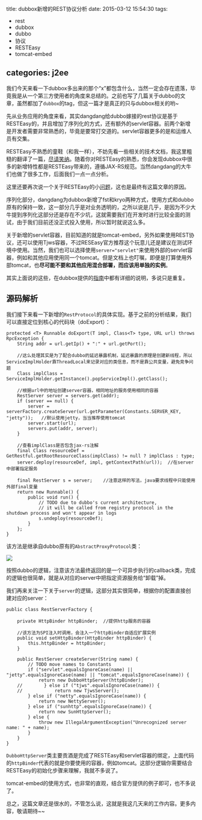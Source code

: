 title: dubbox新增的REST协议分析
date: 2015-03-12 15:54:30
tags:
- rest
- dubbox
- dubbo
- 协议
- RESTEasy
- tomcat-embed

categories: j2ee
---

我们今天来看一下dubbox多出来的那个“x”都包含什么，当然一定会存在遗落，毕竟我是从一个第三方使用者的角度来总结的。之前也写了几篇关于dubbo的文章，虽然都加了`dubbox`的tag，但这一篇才是真正的只与dubbox相关的哟~
<!-- more -->
先从业务应用的角度来看，其实dangdang给dubbo嫁接的rest协议是基于RESTEasy的，并且增加了序列化的方式，还有额外的servlet容器。前两个新增是开发者需要非常熟悉的，毕竟是要常打交道的。servlet容器更多的是和运维人员有交集。

RESTEasy不熟悉的童鞋（和我一样），不妨先看一些相关的技术文档，我这里粗糙的翻译了一篇，[尽请笑纳](http://blog.kazaff.me/2015/03/10/%E7%9C%8B%E7%9C%8BRESTEasy/)。随着你对RESTEasy的熟悉，你会发现dubbox中很多的新增特性都是RESTEasy带来的，遵循JAX-RS规范。当然dangdang的大牛们也做了很多工作，后面我们一点一点分析。

这里还要再次说一个关于RESTEasy的小[问题](https://github.com/dangdangdotcom/dubbox/issues/30)，这也是最终有这篇文章的原因。

序列化部分，dangdang为dubbox新增了fst和kryo两种方式，使用方式和dubbo原有的保持一致，这一部分几乎是对业务透明的，之所以说是几乎，是因为不少大牛提到序列化这部分还是存在不少坑，这就需要我们在开发时进行比较全面的测试，由于我们目前还没正式投入使用，所以暂时就说这么多。

关于新增的servlet容器，目前知道的就是tomcat-embed，另外如果使用REST协议，还可以使用Tjws容器，不过RESEasy官方推荐这个玩意儿还是建议在测试环境中使用。当然，我们也可以选择使用`server="servlet"`来使用外部的servlet容器，例如和其他应用使用同一个tomcat。但是文档上也叮嘱，即便是打算使用外部tomcat，也**尽可能不要和其他应用混合部署，而应该用单独的实例**。

其实上面说的这些，在dubbox提供的[指南](http://dangdangdotcom.github.io/dubbox/rest.html#show-last-Point)中都有详细的说明，多说只是重复。



源码解析
---

我们接下来看一下新增的`RestProtocol`的具体实现。基于之前的分析结果，我们可以直接定位到核心的代码块（doExport）：

	protected <T> Runnable doExport(T impl, Class<T> type, URL url) throws RpcException {
        String addr = url.getIp() + ":" + url.getPort();

        //这么处理其实是为了配合dubbo的延迟暴露机制，延迟暴露的原理是创建新线程，所以ServiceImplHolder靠ThreadLocal来记录对应的类信息，而不是靠公共变量，避免竞争问题
        Class implClass = ServiceImplHolder.getInstance().popServiceImpl().getClass();

        //根据url中的地址创建server容器，相同地址的服务使用相同的容器
        RestServer server = servers.get(addr);
        if (server == null) {
            server = serverFactory.createServer(url.getParameter(Constants.SERVER_KEY, "jetty"));   //默认使用jetty，当当推荐使用tomcat
            server.start(url);
            servers.put(addr, server);
        }

        //查看implClass是否包含jax-rs注解
        final Class resourceDef = GetRestful.getRootResourceClass(implClass) != null ? implClass : type;
        server.deploy(resourceDef, impl, getContextPath(url));  //在server中部署指定服务

        final RestServer s = server;    //注意这样的写法，java要求线程中只能使用外部final变量
        return new Runnable() {
            public void run() {
                // TODO due to dubbo's current architecture,
                // it will be called from registry protocol in the shutdown process and won't appear in logs
                s.undeploy(resourceDef);
            }
        };
    }

该方法是继承自dubbo原有的`AbstractProxyProtocol`类：

![](http://pic.yupoo.com/kazaff/EvwMF0Rm/Br6Hp.png)

按照dubbo的逻辑，注意该方法最终返回的是一个可异步执行的callback类，完成的逻辑也很简单，就是从对应的server中把指定资源服务给“卸载”掉。

我们再来关注一下关于`server`的逻辑，这部分其实很简单，根据你的配置直接创建对应的server：

	public class RestServerFactory {

	    private HttpBinder httpBinder;  //提供http服务的容器
	
		//该方法为SPI注入时调用，会注入一个httpBinder自适应扩展实例
	    public void setHttpBinder(HttpBinder httpBinder) {
	        this.httpBinder = httpBinder;
	    }
	
	    public RestServer createServer(String name) {
	        // TODO move names to Constants
	        if ("servlet".equalsIgnoreCase(name) || "jetty".equalsIgnoreCase(name) || "tomcat".equalsIgnoreCase(name)) {
	            return new DubboHttpServer(httpBinder);
		//        } else if ("tjws".equalsIgnoreCase(name)) {
		//            return new TjwsServer();
	        } else if ("netty".equalsIgnoreCase(name)) {
	            return new NettyServer();
	        } else if ("sunhttp".equalsIgnoreCase(name)) {
	            return new SunHttpServer();
	        } else {
	            throw new IllegalArgumentException("Unrecognized server name: " + name);
	        }
    	}
	}

`DubboHttpServer`类主要贡酒是完成了RESTEasy和servlet容器的绑定，上面代码的`httpBinder`代表的就是你要使用的容器，例如tomcat。这部分逻辑你需要结合RESTEasy的初始化步骤来理解，我就不多说了。

tomcat-embed的使用方式，也非常的直观，结合官方提供的例子即可，也不多说了。


总之，这篇文章还是很水的，不管怎么说，这就是我这几天来的工作内容。更多内容，敬请期待~~


